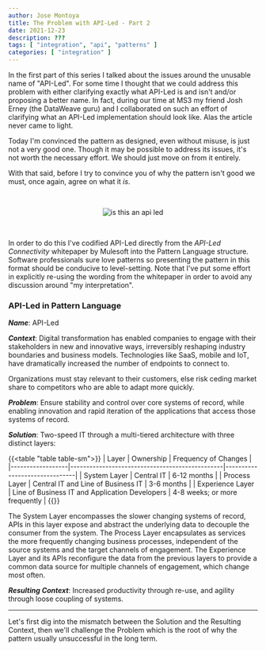 ```yaml
---
author: Jose Montoya
title: The Problem with API-Led - Part 2
date: 2021-12-23
description: ???
tags: [ "integration", "api", "patterns" ]
categories: [ "integration" ]
---
```


In the first part of this series I talked about the issues around the unusable name of "API-Led". For some time I thought that we could address this problem with either clarifying exactly what API-Led is and isn't and/or proposing a better name. In fact, during our time at MS3 my friend Josh Erney (the DataWeave guru) and I collaborated on such an effort of clarifying what an API-Led implementation should look like. Alas the article never came to light.

Today I'm convinced the pattern as designed, even without misuse, is just not a very good one. Though it may be possible to address its issues, it's not worth the necessary effort. We should just move on from it entirely.

With that said, before I try to convince you of why the pattern isn't good we must, once again, agree on what it _is_.

<br/>
<p align="center">
<img src="https://i.imgflip.com/5ymect.jpg" alt="is this an api led" />
</p>
<br/>

In order to do this I've codified API-Led directly from the _API-Led Connectivity_ whitepaper by Mulesoft into the Pattern Language structure. Software professionals sure love patterns so presenting the pattern in this format should be conducive to level-setting. Note that I've put some effort in explicitly re-using the wording from the whitepaper in order to avoid any discussion around "my interpretation".

### API-Led in Pattern Language

**_Name_**: API-Led

**_Context_**: Digital transformation has enabled companies to engage with their stakeholders in new and innovative ways, irreversibly reshaping industry boundaries and business models. Technologies like SaaS, mobile and IoT, have dramatically increased the number of endpoints to connect to.

Organizations must stay relevant to their customers, else risk ceding market share to competitors who are able to adapt more quickly.

**_Problem_**: Ensure stability and control over core systems of record, while enabling innovation and rapid iteration of the applications that access those systems of record.

**_Solution_**: Two-speed IT through a multi-tiered architecture with three distinct layers:

{{<table "table table-sm">}}
| Layer            | Ownership                                      | Frequency of Changes          |
|------------------|------------------------------------------------|-------------------------------|
| System Layer     | Central IT                                     | 6-12 months                   |
| Process Layer    | Central IT and Line of Business IT             | 3-6 months                    |
| Experience Layer | Line of Business IT and Application Developers | 4-8 weeks; or more frequently |
{{</table>}}

The System Layer encompasses the slower changing systems of record, APIs in this layer expose and abstract the underlying data to decouple the consumer from the system. The Process Layer encapsulates as services the more frequently changing business processes, independent of the source systems and the target channels of engagement. The Experience Layer and its APIs reconfigure the data from the previous layers to provide a common data source for multiple channels of engagement, which change most often.

**_Resulting Context_**: Increased productivity through re-use, and agility through loose coupling of systems.

---

Let's first dig into the mismatch between the Solution and the Resulting Context, then we'll challenge the Problem which is the root of why the pattern usually unsuccessful in the long term.
